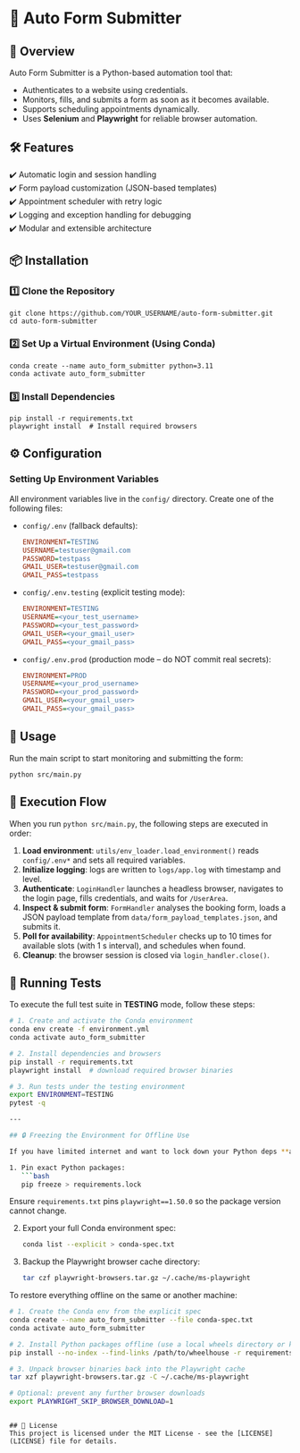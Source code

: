 # 🚀 Auto Form Submitter

## 📌 Overview
Auto Form Submitter is a Python-based automation tool that:
- Authenticates to a website using credentials.
- Monitors, fills, and submits a form as soon as it becomes available.
- Supports scheduling appointments dynamically.
- Uses **Selenium** and **Playwright** for reliable browser automation.

## 🛠️ Features
✔️ Automatic login and session handling  
✔️ Form payload customization (JSON-based templates)  
✔️ Appointment scheduler with retry logic  
✔️ Logging and exception handling for debugging  
✔️ Modular and extensible architecture  

## 📦 Installation

### 1️⃣ Clone the Repository
```
git clone https://github.com/YOUR_USERNAME/auto-form-submitter.git
cd auto-form-submitter
```

### 2️⃣ Set Up a Virtual Environment (Using Conda)
```
conda create --name auto_form_submitter python=3.11
conda activate auto_form_submitter
```

### 3️⃣ Install Dependencies
```
pip install -r requirements.txt
playwright install  # Install required browsers
```

## ⚙️ Configuration
### Setting Up Environment Variables
All environment variables live in the `config/` directory. Create one of the following files:

- `config/.env` (fallback defaults):
  ```ini
  ENVIRONMENT=TESTING
  USERNAME=testuser@gmail.com
  PASSWORD=testpass
  GMAIL_USER=testuser@gmail.com
  GMAIL_PASS=testpass
  ```
- `config/.env.testing` (explicit testing mode):
  ```ini
  ENVIRONMENT=TESTING
  USERNAME=<your_test_username>
  PASSWORD=<your_test_password>
  GMAIL_USER=<your_gmail_user>
  GMAIL_PASS=<your_gmail_pass>
  ```
- `config/.env.prod` (production mode – do NOT commit real secrets):
  ```ini
  ENVIRONMENT=PROD
  USERNAME=<your_prod_username>
  PASSWORD=<your_prod_password>
  GMAIL_USER=<your_gmail_user>
  GMAIL_PASS=<your_gmail_pass>
  ```

## 🚀 Usage
Run the main script to start monitoring and submitting the form:
```
python src/main.py
```

## 🔄 Execution Flow
When you run `python src/main.py`, the following steps are executed in order:

1. **Load environment**: `utils/env_loader.load_environment()` reads `config/.env*` and sets all required variables.
2. **Initialize logging**: logs are written to `logs/app.log` with timestamp and level.
3. **Authenticate**: `LoginHandler` launches a headless browser, navigates to the login page, fills credentials, and waits for `/UserArea`.
4. **Inspect & submit form**: `FormHandler` analyses the booking form, loads a JSON payload template from `data/form_payload_templates.json`, and submits it.
5. **Poll for availability**: `AppointmentScheduler` checks up to 10 times for available slots (with 1 s interval), and schedules when found.
6. **Cleanup**: the browser session is closed via `login_handler.close()`.

## 🧪 Running Tests
To execute the full test suite in **TESTING** mode, follow these steps:

```bash
# 1. Create and activate the Conda environment
conda env create -f environment.yml
conda activate auto_form_submitter

# 2. Install dependencies and browsers
pip install -r requirements.txt
playwright install  # download required browser binaries

# 3. Run tests under the testing environment
export ENVIRONMENT=TESTING
pytest -q

---

## 🔒 Freezing the Environment for Offline Use

If you have limited internet and want to lock down your Python deps **and** Playwright browser binaries, follow these steps:

1. Pin exact Python packages:
   ```bash
   pip freeze > requirements.lock
   ```
   Ensure `requirements.txt` pins `playwright==1.50.0` so the package version cannot change.

2. Export your full Conda environment spec:
   ```bash
   conda list --explicit > conda-spec.txt
   ```

3. Backup the Playwright browser cache directory:
   ```bash
   tar czf playwright-browsers.tar.gz ~/.cache/ms-playwright
   ```

To restore everything offline on the same or another machine:
```bash
# 1. Create the Conda env from the explicit spec
conda create --name auto_form_submitter --file conda-spec.txt
conda activate auto_form_submitter

# 2. Install Python packages offline (use a local wheels directory or keep pip cache)
pip install --no-index --find-links /path/to/wheelhouse -r requirements.lock

# 3. Unpack browser binaries back into the Playwright cache
tar xzf playwright-browsers.tar.gz -C ~/.cache/ms-playwright

# Optional: prevent any further browser downloads
export PLAYWRIGHT_SKIP_BROWSER_DOWNLOAD=1
```
```

## 📜 License
This project is licensed under the MIT License - see the [LICENSE](LICENSE) file for details.
